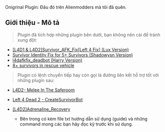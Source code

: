 Onigrinal Plugin: Đâu đó trên Alienmodders mà tôi đã quên.
## Giới thiệu - Mô tả 
> Plugin đã tích hợp những plugin bên dưới, bạn không nên cài để tránh xung đột:
* [[L4D1 & L4D2]Survivor_AFK_Fix[Left 4 Fix] (Lux Version)](https://forums.alliedmods.net/showthread.php?p=2714236)
* [Survivor Identity Fix for 5+ Survivors (Shadowysn Version)](https://forums.alliedmods.net/showpost.php?p=2718792&postcount=36)
* [l4dafkfix_deadbot (Harry Version)](https://forums.alliedmods.net/showpost.php?p=2772050&postcount=54)
* [8+ survivors in rescue vehicle](https://forums.alliedmods.net/showpost.php?p=2771588&postcount=53)

> Plugin có lệnh chuyển tiếp hay còn gọi là đường liên kết hỗ trợ tốt với những plugin sau:
* [L4D2- Melee In The Saferoom](https://forums.alliedmods.net/showpost.php?p=2611529&postcount=484)
* [Left 4 Dead 2 - CreateSurvivorBot](https://forums.alliedmods.net/showpost.php?p=2729883&postcount=16)
* [[L4D2]Adrenaline_Recovery](https://forums.alliedmods.net/showthread.php?p=2606439)

  - Bên trong có kèm file txt hướng dẫn sử dụng (guide) và những command mong các bạn hãy đọc kỹ trước khi sử dụng.

